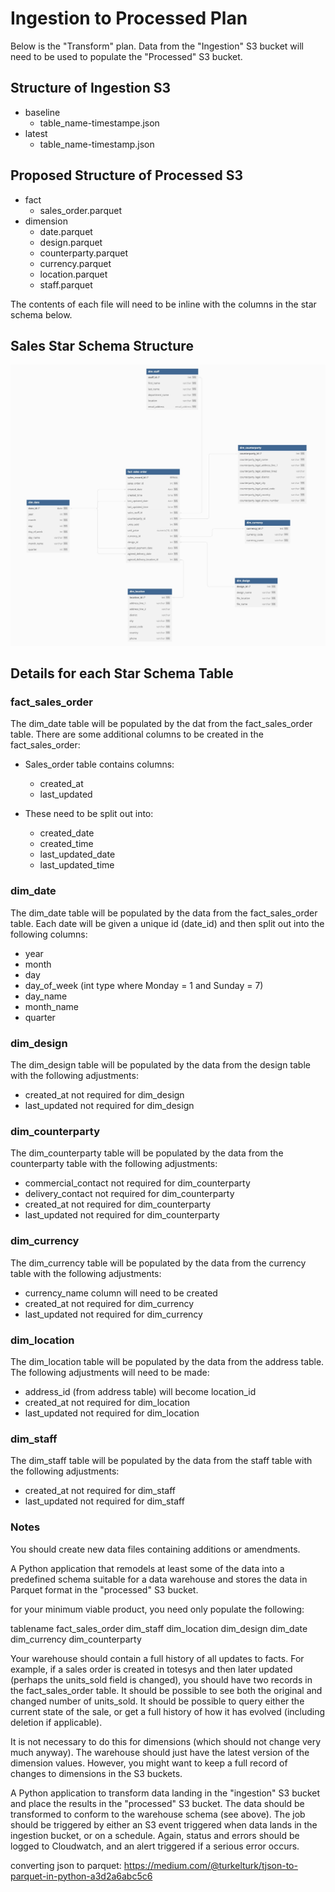 # Ingestion to Processed Plan
Below is the "Transform" plan. Data from the "Ingestion" S3 bucket will need to be used to populate the "Processed" S3 bucket. 
## Structure of Ingestion S3
- baseline
    - table_name-timestampe.json
- latest
    - table_name-timestamp.json

## Proposed Structure of Processed S3
- fact
    - sales_order.parquet
- dimension
    - date.parquet
    - design.parquet
    - counterparty.parquet
    - currency.parquet
    - location.parquet
    - staff.parquet

The contents of each file will need to be inline with the columns in the star schema below.
## Sales Star Schema Structure
![alt text](erd_diagrams/Sales%20Schema.jpg)

## Details for each Star Schema Table
### fact_sales_order
The dim_date table will be populated by the dat from the fact_sales_order table.
There are some additional columns to be created in the fact_sales_order:
- Sales_order table contains columns:
    - created_at
    - last_updated

- These need to be split out into:
    - created_date
    - created_time
    - last_updated_date
    - last_updated_time

### dim_date
The dim_date table will be populated by the data from the fact_sales_order table.
Each date will be given a unique id (date_id) and then split out into the following columns:
- year
- month
- day
- day_of_week (int type where Monday = 1 and Sunday = 7)
- day_name
- month_name
- quarter

### dim_design
The dim_design table will be populated by the data from the design table with the following adjustments:
- created_at not required for dim_design
- last_updated not required for dim_design

### dim_counterparty
The dim_counterparty table will be populated by the data from the counterparty table with the following adjustments:
- commercial_contact not required for dim_counterparty
- delivery_contact not required for dim_counterparty
- created_at not required for dim_counterparty
- last_updated not required for dim_counterparty

### dim_currency
The dim_currency table will be populated by the data from the currency table with the following adjustments:
- currency_name column will need to be created
- created_at not required for dim_currency
- last_updated not required for dim_currency

### dim_location
The dim_location table will be populated by the data from the address table.
The following adjustments will need to be made:
- address_id (from address table) will become location_id
- created_at not required for dim_location
- last_updated not required for dim_location

### dim_staff
The dim_staff table will be populated by the data from the staff table with the following adjustments:
- created_at not required for dim_staff
- last_updated not required for dim_staff

### Notes
You should create new data files containing additions or amendments.

A Python application that remodels at least some of the data into a predefined schema suitable for a data warehouse and stores the data in Parquet format in the "processed" S3 bucket.

for your minimum viable product, you need only populate the following:

tablename
fact_sales_order
dim_staff
dim_location
dim_design
dim_date
dim_currency
dim_counterparty

Your warehouse should contain a full history of all updates to facts. For example, if a sales order is created in totesys and then later updated (perhaps the units_sold field is changed), you should have two records in the fact_sales_order table. It should be possible to see both the original and changed number of units_sold. It should be possible to query either the current state of the sale, or get a full history of how it has evolved (including deletion if applicable).

It is not necessary to do this for dimensions (which should not change very much anyway). The warehouse should just have the latest version of the dimension values. However, you might want to keep a full record of changes to dimensions in the S3 buckets.

A Python application to transform data landing in the "ingestion" S3 bucket and place the results in the "processed" S3 bucket. The data should be transformed to conform to the warehouse schema (see above). The job should be triggered by either an S3 event triggered when data lands in the ingestion bucket, or on a schedule. Again, status and errors should be logged to Cloudwatch, and an alert triggered if a serious error occurs.

converting json to parquet: https://medium.com/@turkelturk/tjson-to-parquet-in-python-a3d2a6abc5c6
